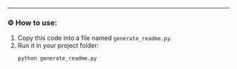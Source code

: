 ---

### ⚙️ How to use:
1. Copy this code into a file named `generate_readme.py`.
2. Run it in your project folder:
   ```bash
   python generate_readme.py
